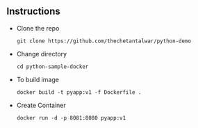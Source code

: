 ## Instructions

- Clone the repo

    ```git clone https://github.com/thechetantalwar/python-demo```
- Change directory

    ```cd python-sample-docker```
- To build image

    ```docker build -t pyapp:v1 -f Dockerfile .```
- Create Container
    
    ```docker run -d -p 8081:8080 pyapp:v1```
